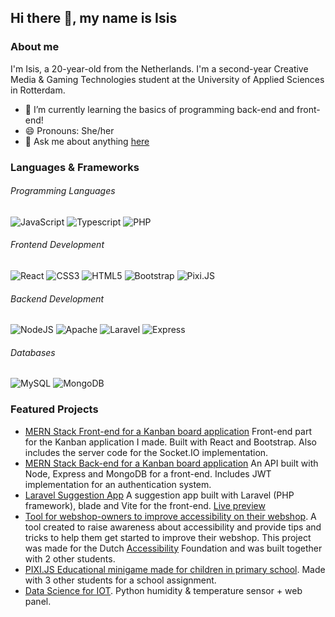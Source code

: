 ## Hi there 👋, my name is Isis

### About me
I'm Isis, a 20-year-old from the Netherlands. I'm a second-year Creative Media & Gaming Technologies student at the University of Applied Sciences in Rotterdam.

- 🌱 I’m currently learning the basics of programming back-end and front-end! 
- 😄 Pronouns: She/her 
- 💬 Ask me about anything [here](https://github.com/Isissss/Isissss/issues)

### Languages & Frameworks
<h6> Programming Languages  </h6>

![JavaScript](https://img.shields.io/badge/JavaScript-323330.svg?&style=flat-square&logo=javascript&logoColor=%23F7DF1E) 
![Typescript](https://img.shields.io/badge/TYPESCRIPT-%23007ACC.svg?&style=flat-square&logo=typescript&logoColor=white) 
![PHP](https://img.shields.io/badge/php-777BB4.svg?&style=flat-square&logo=PHP&logoColor=white) 
 

<h6> Frontend Development </h6>

![React](https://img.shields.io/badge/React-61DAFB?style=flat-square&logo=react&logoColor=white) 
![CSS3](https://img.shields.io/badge/CSS3-%231572B6.svg?&style=flat-square&logo=css3&logoColor=white) 
![HTML5](https://img.shields.io/badge/HTML5-E34F26.svg?&style=flat-square&logo=html5&logoColor=white) 
![Bootstrap](https://img.shields.io/badge/Bootstrap-7952B3?style=flat-square&logo=bootstrap&logoColor=white) 
![Pixi.JS](https://img.shields.io/badge/Pixi.JS-%23007ACC.svg?style=flat-square&logo=typescript&logoColor=white)


<h6> Backend Development </h6>

![NodeJS](https://img.shields.io/badge/NODEJS-339933.svg?&style=flat-square&logo=node.js&logoColor=white) 
![Apache](https://img.shields.io/badge/APACHE-D22128.svg?&style=flat-square&logo=apache&logoColor=white) 
![Laravel](https://img.shields.io/badge/laravel-FF2D20?style=flat-square&logo=laravel&logoColor=white) 
![Express](https://img.shields.io/badge/express-000000?style=flat-square&logo=express&logoColor=white)

<h6> Databases </h6> 

![MySQL](https://img.shields.io/badge/MySQL-4479A1.svg?&style=flat-square&logo=mysql&logoColor=white)
![MongoDB](https://img.shields.io/badge/MONGODB-47A248.svg?&style=flat-square&logo=mongodb&logoColor=white) 

### Featured Projects
- [MERN Stack Front-end for a Kanban board application](https://github.com/Isissss/MERN-Frontend) Front-end part for the Kanban application I made. Built with React and Bootstrap. Also includes the server code for the Socket.IO implementation. 
- [MERN Stack Back-end for a Kanban board application](https://github.com/Isissss/MERN-backend) An API built with Node, Express and MongoDB for a front-end. Includes JWT implementation for an authentication system.  
- [Laravel Suggestion App](https://github.com/Isissss/Laravel-Suggestion-App) A suggestion app built with Laravel (PHP framework), blade and Vite for the front-end. [Live preview](https://iettech.nl) 
- [Tool for webshop-owners to improve accessibility on their webshop](https://github.com/Isissss/AccessibilityAID). A tool created to raise awareness about accessibility and provide tips and tricks to help them get started to improve their webshop. This project was made for the Dutch [Accessibility](https://www.accessibility.nl/) Foundation and was built together with 2 other students. 
- [PIXI.JS Educational minigame made for children in primary school](https://github.com/Isissss/CLE4/). Made with 3 other students for a school assignment. 
- [Data Science for IOT](https://github.com/Isissss/Data-SCI-02). Python humidity & temperature sensor + web panel. 
 

 
